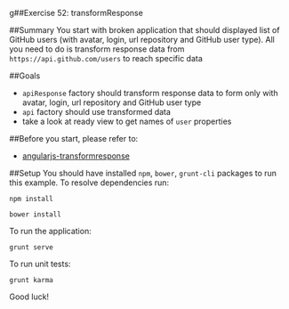 g##Exercise 52: transformResponse

##Summary
You start with broken application that should displayed list of GitHub users (with avatar, login, url repository and GitHub user type). All you need to do is
 transform response data from `https://api.github.com/users` to reach specific data

##Goals
* `apiResponse` factory should transform response data to form only with avatar, login, url repository and GitHub user type
* `api` factory should use transformed data
* take a look at ready view to get names of `user` properties

##Before you start, please refer to:
* [angularjs-transformresponse](https://egghead.io/lessons/angularjs-transformresponse)

##Setup
 You should have installed `npm`, `bower`, `grunt-cli`  packages to run this example. To resolve dependencies run:

```
npm install
```

```
bower install
```

To run the application:

```
grunt serve
```

To run unit tests:

```
grunt karma
```

Good luck!

